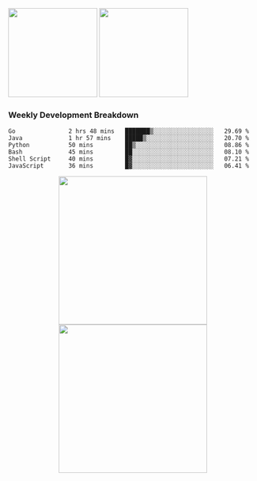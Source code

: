 <div>
  <img src = "https://github-readme-stats.vercel.app/api/top-langs/?username=Okabe-Rintarou-0&layout=compact&langs_count=8&hide=TeX,Makefile,CMake,Perl,Shell&theme=dracula" height="180px" />
  
  <img src = "https://github-readme-stats.vercel.app/api?username=Okabe-Rintarou-0&show_icons=true&theme=dracula" height="180px" />
  
</div>

### Weekly Development Breakdown
<!--START_SECTION:waka-->

```text
Go               2 hrs 48 mins   ███████▒░░░░░░░░░░░░░░░░░   29.69 %
Java             1 hr 57 mins    █████▒░░░░░░░░░░░░░░░░░░░   20.70 %
Python           50 mins         ██▒░░░░░░░░░░░░░░░░░░░░░░   08.86 %
Bash             45 mins         ██░░░░░░░░░░░░░░░░░░░░░░░   08.10 %
Shell Script     40 mins         █▓░░░░░░░░░░░░░░░░░░░░░░░   07.21 %
JavaScript       36 mins         █▓░░░░░░░░░░░░░░░░░░░░░░░   06.41 %
```

<!--END_SECTION:waka-->

<p align="center">
    <img src="https://wakatime.com/share/@c0fc2eae-3121-4f9e-8064-2a0f57352f62/e973be70-27aa-421b-88f5-96824ac76947.svg" height="300em"/>
    <img src="https://wakatime.com/share/@c0fc2eae-3121-4f9e-8064-2a0f57352f62/602e3ec4-11ce-4368-87bc-684fd89aaebb.svg" height="300em"/>
</p>


